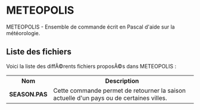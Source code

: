 # METEOPOLIS
METEOPOLIS - Ensemble de commande écrit en Pascal d'aide sur la météorologie.

<h2>Liste des fichiers</h2>

Voici la liste des diffÃ©rents fichiers proposÃ©s dans METEOPOLIS :

<table>
	<tr>
		<th>Nom</th>
		<th>Description</th>	
	</tr>
     	<tr>
		<td><b>SEASON.PAS</b></td>
		<td>Cette commande permet de retourner la saison actuelle d'un pays ou de certaines villes.</td>
	</tr>
</table>